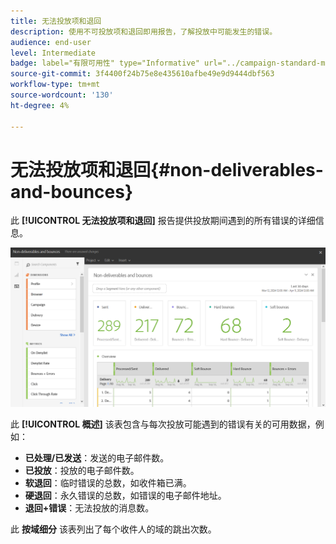 ```yaml
---
title: 无法投放项和退回
description: 使用不可投放项和退回即用报告，了解投放中可能发生的错误。
audience: end-user
level: Intermediate
badge: label="有限可用性" type="Informative" url="../campaign-standard-migration-home.md" tooltip="仅限于Campaign Standard已迁移的用户"
source-git-commit: 3f4400f24b75e8e435610afbe49e9d9444dbf563
workflow-type: tm+mt
source-wordcount: '130'
ht-degree: 4%

---
```


# 无法投放项和退回{#non-deliverables-and-bounces}

此 **[!UICONTROL 无法投放项和退回]** 报告提供投放期间遇到的所有错误的详细信息。

![](assets/delivery_reports_7.png)

此 **[!UICONTROL 概述]** 该表包含与每次投放可能遇到的错误有关的可用数据，例如：

* **已处理/已发送**：发送的电子邮件数。
* **已投放**：投放的电子邮件数。
* **软退回**：临时错误的总数，如收件箱已满。
* **硬退回**：永久错误的总数，如错误的电子邮件地址。
* **退回+错误**：无法投放的消息数。

此 **按域细分** 该表列出了每个收件人的域的跳出次数。
